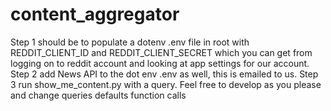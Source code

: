 # content_aggregator
Step 1 should be to populate a dotenv .env file in root with REDDIT_CLIENT_ID and REDDIT_CLIENT_SECRET which you can get from logging on to reddit account and looking at app settings for our account.
Step 2 add News API to the dot env .env as well, this is emailed to us.
Step 3 run show_me_content.py with a query.
Feel free to develop as you please and change queries defaults function calls 
